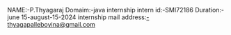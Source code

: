 NAME:-P.Thyagaraj
Domaim:-java internship
intern id:-SMI72186
Duration:-june 15-august-15-2024
internship mail address:-thyagapalleboyina@gmail.com
